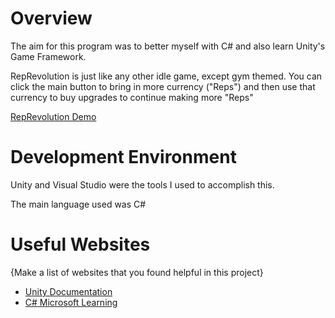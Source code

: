 # Overview

The aim for this program was to better myself with C# and also learn Unity's Game Framework.

RepRevolution is just like any other idle game, except gym themed. You can click the main button to bring in more currency ("Reps") and then use that currency to buy upgrades to continue making more "Reps"

[RepRevolution Demo]([http://youtube.link.goes.here](https://youtu.be/33sqism9Kac))

# Development Environment

Unity and Visual Studio were the tools I used to accomplish this.

The main language used was C#

# Useful Websites

{Make a list of websites that you found helpful in this project}
* [Unity Documentation]([http:l.link.goes.here//ur](https://docs.unity.com/))
* [C# Microsoft Learning]([http://url.link.goes.here](https://dotnet.microsoft.com/en-us/learn/csharp)https://dotnet.microsoft.com/en-us/learn/csharp)
